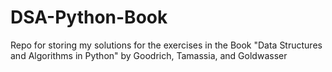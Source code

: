 # DSA-Python-Book
Repo for storing my solutions for the exercises in the Book "Data Structures and Algorithms in Python" by Goodrich, Tamassia, and Goldwasser
